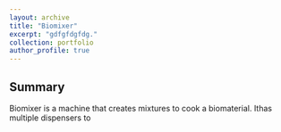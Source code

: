 ```yaml
---
layout: archive
title: "Biomixer"
excerpt: "gdfgfdgfdg."
collection: portfolio
author_profile: true
---
```


## Summary

Biomixer is a machine that creates mixtures to cook a biomaterial. Ithas multiple dispensers to 








